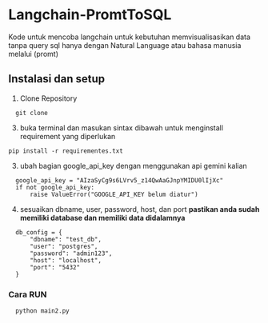 # Langchain-PromtToSQL
Kode untuk mencoba langchain untuk kebutuhan memvisualisasikan data tanpa query sql hanya dengan Natural Language atau bahasa manusia melalui (promt)

## Instalasi dan setup
1. Clone Repository
```
  git clone 
```
3. buka terminal dan masukan sintax dibawah untuk menginstall requirement yang diperlukan
```
pip install -r requirementes.txt
```
3. ubah bagian google_api_key dengan menggunakan api gemini kalian
```
  google_api_key = "AIzaSyCg9s6LVrv5_z14QwAaGJnpYMIDU0lIjXc"
  if not google_api_key:
      raise ValueError("GOOGLE_API_KEY belum diatur")
```
4. sesuaikan dbname, user, password, host, dan port
**pastikan anda sudah memiliki database dan memiliki data didalamnya**
```
  db_config = {
      "dbname": "test_db",
      "user": "postgres",
      "password": "admin123",
      "host": "localhost",
      "port": "5432"
  }
```
### Cara RUN
```
  python main2.py
```
